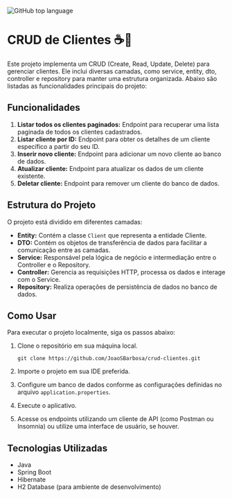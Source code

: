 ![GitHub top language](https://img.shields.io/github/languages/top/JoaoSBarbosa/crud-clientes)



# CRUD de Clientes ☕📐

Este projeto implementa um CRUD (Create, Read, Update, Delete) para gerenciar clientes. Ele inclui diversas camadas, como service, entity, dto, controller e repository para manter uma estrutura organizada. Abaixo são listadas as funcionalidades principais do projeto:

## Funcionalidades

1. **Listar todos os clientes paginados:** Endpoint para recuperar uma lista paginada de todos os clientes cadastrados.
2. **Listar cliente por ID:** Endpoint para obter os detalhes de um cliente específico a partir do seu ID.
3. **Inserir novo cliente:** Endpoint para adicionar um novo cliente ao banco de dados.
4. **Atualizar cliente:** Endpoint para atualizar os dados de um cliente existente.
5. **Deletar cliente:** Endpoint para remover um cliente do banco de dados.

## Estrutura do Projeto

O projeto está dividido em diferentes camadas:

- **Entity:** Contém a classe `Client` que representa a entidade Cliente.
- **DTO:** Contém os objetos de transferência de dados para facilitar a comunicação entre as camadas.
- **Service:** Responsável pela lógica de negócio e intermediação entre o Controller e o Repository.
- **Controller:** Gerencia as requisições HTTP, processa os dados e interage com o Service.
- **Repository:** Realiza operações de persistência de dados no banco de dados.

## Como Usar

Para executar o projeto localmente, siga os passos abaixo:

1. Clone o repositório em sua máquina local.

   ```
   git clone https://github.com/JoaoSBarbosa/crud-clientes.git
   ```

2. Importe o projeto em sua IDE preferida.

3. Configure um banco de dados conforme as configurações definidas no arquivo `application.properties`.

4. Execute o aplicativo.

5. Acesse os endpoints utilizando um cliente de API (como Postman ou Insomnia) ou utilize uma interface de usuário, se houver.

## Tecnologias Utilizadas

- Java
- Spring Boot
- Hibernate
- H2 Database (para ambiente de desenvolvimento)